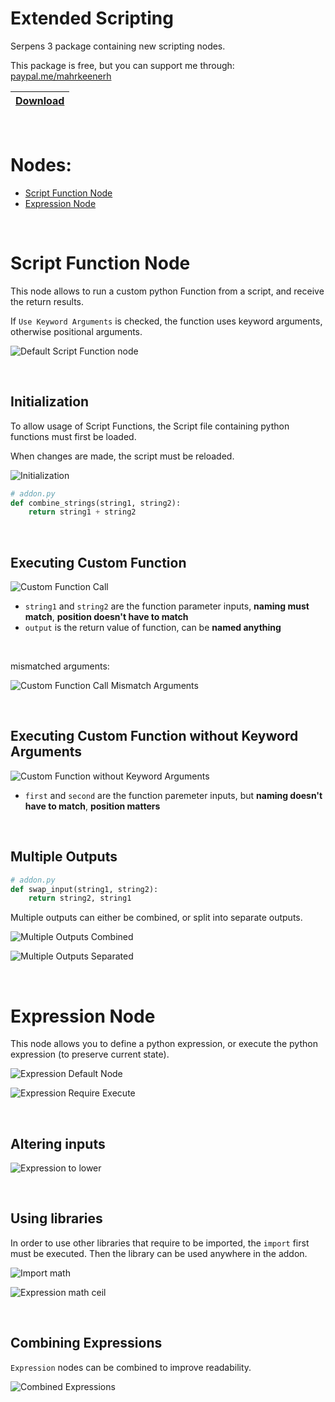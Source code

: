 # Extended Scripting

Serpens 3 package containing new scripting nodes.

This package is free, but you can support me through: [paypal.me/mahrkeenerh](https://paypal.me/mahrkeenerh)


| [Download](https://github.com/Mahrkeenerh/SerpensExtendedScripting/releases/latest/download/extended_scripting.zip) |
|-|

&nbsp;

# Nodes:
- [Script Function Node](#script-function)
- [Expression Node](#expression)


&nbsp;


# Script Function Node

This node allows to run a custom python Function from a script, and receive the return results.

If `Use Keyword Arguments` is checked, the function uses keyword arguments, otherwise positional arguments.

![Default Script Function node](/docs_images/default_script_function.png)


&nbsp;

## Initialization

To allow usage of Script Functions, the Script file containing python functions must first be loaded.

When changes are made, the script must be reloaded.

![Initialization](/docs_images/initialization.png)

``` python
# addon.py
def combine_strings(string1, string2):
    return string1 + string2
```


&nbsp;

## Executing Custom Function

![Custom Function Call](/docs_images/custom_function.png)

- `string1` and `string2` are the function parameter inputs, **naming must match**, **position doesn't have to match**
- `output` is the return value of function, can be **named anything**

&nbsp;

mismatched arguments:

![Custom Function Call Mismatch Arguments](/docs_images/custom_function_mismatch.png)


&nbsp;

## Executing Custom Function without Keyword Arguments

![Custom Function without Keyword Arguments](/docs_images/custom_function_without.png)

- `first` and `second` are the function paremeter inputs, but **naming doesn't have to match**, **position matters**


&nbsp;

## Multiple Outputs

``` python
# addon.py
def swap_input(string1, string2):
    return string2, string1
```

Multiple outputs can either be combined, or split into separate outputs.

![Multiple Outputs Combined](/docs_images/multiple_combined.png)

![Multiple Outputs Separated](/docs_images/multiple_separated.png)


&nbsp;

# Expression Node

This node allows you to define a python expression, or execute the python expression (to preserve current state).

![Expression Default Node](/docs_images/expression_default.png)

![Expression Require Execute](/docs_images/expression_require_execute.png)


&nbsp;

## Altering inputs

![Expression to lower](/docs_images/expression_lower.png)


&nbsp;

## Using libraries

In order to use other libraries that require to be imported, the `import` first must be executed. Then the library can be used anywhere in the addon.

![Import math](/docs_images/expression_import.png)

![Expression math ceil](/docs_images/expression_ceil.png)


&nbsp;

## Combining Expressions

`Expression` nodes can be combined to improve readability.

![Combined Expressions](/docs_images/expressions_combined.png)
